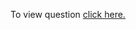 To view question <a href="https://leetcode.com/problems/delete-node-in-a-linked-list/" target="_blank">click here.</a>